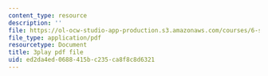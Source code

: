 ```yaml
---
content_type: resource
description: ''
file: https://ol-ocw-studio-app-production.s3.amazonaws.com/courses/6-s897-machine-learning-for-healthcare-spring-2019/ed2da4ed0688415bc235ca8f8c8d6321_lkO2ocJBsmI.pdf
file_type: application/pdf
resourcetype: Document
title: 3play pdf file
uid: ed2da4ed-0688-415b-c235-ca8f8c8d6321
---
```

